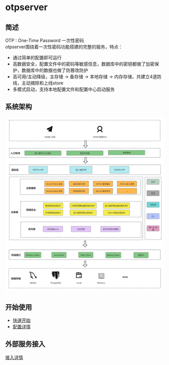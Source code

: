 # otpserver

## 简述

OTP : One-Time Password 一次性密码<br/>
otpserver围绕着一次性密码功能搭建的完整的服务，特点：
- 通过简单的配置即可运行
- 高数据安全，配置文件中的密码等敏感信息，数据库中的密钥都做了加密保护，数据库中的数据也做了防篡改防护
- 高可用/主动降级，主存储 -> 备存储 -> 本地存储 -> 内存存储，共建立4道防线，主动摘除和上线store<br/>
- 多模式启动，支持本地配置文件和配置中心启动服务

## 系统架构
<img src="/doc/res/system.png" alt="otpserver系统架构图"/>

## 开始使用
- [快速开始](doc%2Fquick-start.md)
- [配置详情](doc%2Fconfig-detail.md)

## 外部服务接入
[接入详情](doc%2Fexternal-server.md)







